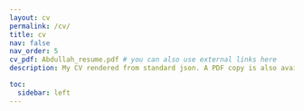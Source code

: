 ```yaml
---
layout: cv
permalink: /cv/
title: cv
nav: false
nav_order: 5
cv_pdf: Abdullah_resume.pdf # you can also use external links here
description: My CV rendered from standard json. A PDF copy is also available by clicking on the PDF icon to the right.

toc:
  sidebar: left
---
```


